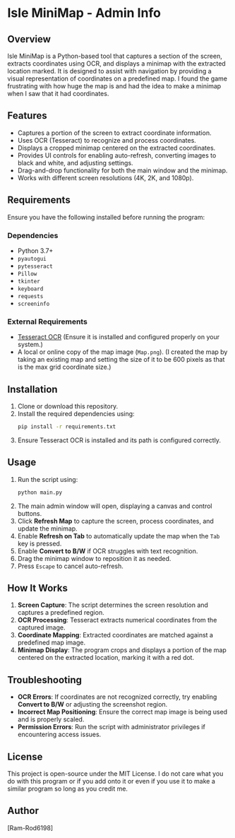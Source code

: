 # Isle MiniMap - Admin Info

## Overview
Isle MiniMap is a Python-based tool that captures a section of the screen, extracts coordinates using OCR, and displays a minimap with the extracted location marked. It is designed to assist with navigation by providing a visual representation of coordinates on a predefined map. I found the game frustrating with how huge the map is and had the idea to make a minimap when I saw that it had coordinates.

## Features
- Captures a portion of the screen to extract coordinate information.
- Uses OCR (Tesseract) to recognize and process coordinates.
- Displays a cropped minimap centered on the extracted coordinates.
- Provides UI controls for enabling auto-refresh, converting images to black and white, and adjusting settings.
- Drag-and-drop functionality for both the main window and the minimap.
- Works with different screen resolutions (4K, 2K, and 1080p).

## Requirements
Ensure you have the following installed before running the program:

### Dependencies
- Python 3.7+
- `pyautogui`
- `pytesseract`
- `Pillow`
- `tkinter`
- `keyboard`
- `requests`
- `screeninfo`

### External Requirements
- [Tesseract OCR](https://github.com/tesseract-ocr/tesseract) (Ensure it is installed and configured properly on your system.)
- A local or online copy of the map image (`Map.png`). (I created the map by taking an existing map and setting the size of it to be 600 pixels as that is the max grid coordinate size.)

## Installation
1. Clone or download this repository.
2. Install the required dependencies using:
   ```sh
   pip install -r requirements.txt
   ```
3. Ensure Tesseract OCR is installed and its path is configured correctly.

## Usage
1. Run the script using:
   ```sh
   python main.py
   ```
2. The main admin window will open, displaying a canvas and control buttons.
3. Click **Refresh Map** to capture the screen, process coordinates, and update the minimap.
4. Enable **Refresh on Tab** to automatically update the map when the `Tab` key is pressed.
5. Enable **Convert to B/W** if OCR struggles with text recognition.
6. Drag the minimap window to reposition it as needed.
7. Press `Escape` to cancel auto-refresh.

## How It Works
1. **Screen Capture**: The script determines the screen resolution and captures a predefined region.
2. **OCR Processing**: Tesseract extracts numerical coordinates from the captured image.
3. **Coordinate Mapping**: Extracted coordinates are matched against a predefined map image.
4. **Minimap Display**: The program crops and displays a portion of the map centered on the extracted location, marking it with a red dot.

## Troubleshooting
- **OCR Errors**: If coordinates are not recognized correctly, try enabling **Convert to B/W** or adjusting the screenshot region.
- **Incorrect Map Positioning**: Ensure the correct map image is being used and is properly scaled.
- **Permission Errors**: Run the script with administrator privileges if encountering access issues.

## License
This project is open-source under the MIT License. 
I do not care what you do with this program or if you add onto it or even if you use it to make a similar program so long as you credit me.

## Author
[Ram-Rod6198]
